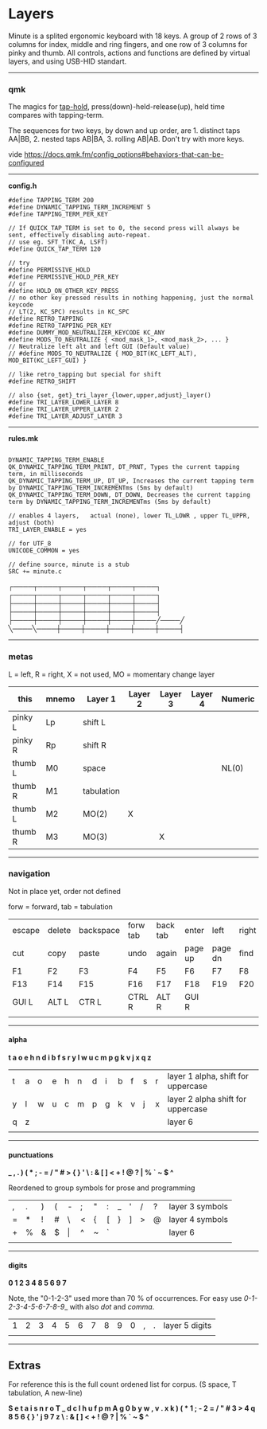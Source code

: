 # Layers #

Minute is a splited ergonomic keyboard with 18 keys.
A group of 2 rows of 3 columns for index, middle and ring fingers, and one row of 3 columns for pinky and thumb. 
All controls, actions and functions are defined by virtual layers, and using USB-HID standart. 

---
### qmk

The magics for [tap-hold](https://docs.qmk.fm/tap_hold), press(down)-held-release(up), held time compares with tapping-term.

 The sequences for two keys, by down and up order, are 1. distinct taps AA|BB, 2. nested taps AB|BA, 3. rolling AB|AB. Don't try with more keys.

vide <https://docs.qmk.fm/config_options#behaviors-that-can-be-configured>

---
**config.h**
```
#define TAPPING_TERM 200
#define DYNAMIC_TAPPING_TERM_INCREMENT 5
#define TAPPING_TERM_PER_KEY

// If QUICK_TAP_TERM is set to 0, the second press will always be sent, effectively disabling auto-repeat.
// use eg. SFT_T(KC_A, LSFT)
#define QUICK_TAP_TERM 120

// try
#define PERMISSIVE_HOLD
#define PERMISSIVE_HOLD_PER_KEY
// or 
#define HOLD_ON_OTHER_KEY_PRESS
// no other key pressed results in nothing happening, just the normal keycode
// LT(2, KC_SPC) results in KC_SPC
#define RETRO_TAPPING
#define RETRO_TAPPING_PER_KEY
#define DUMMY_MOD_NEUTRALIZER_KEYCODE KC_ANY
#define MODS_TO_NEUTRALIZE { <mod_mask_1>, <mod_mask_2>, ... }
// Neutralize left alt and left GUI (Default value)
// #define MODS_TO_NEUTRALIZE { MOD_BIT(KC_LEFT_ALT), MOD_BIT(KC_LEFT_GUI) }

// like retro_tapping but special for shift
#define RETRO_SHIFT

// also {set, get}_tri_layer_{lower,upper,adjust}_layer()
#define TRI_LAYER_LOWER_LAYER 8
#define TRI_LAYER_UPPER_LAYER 2
#define TRI_LAYER_ADJUST_LAYER 3

```
---
**rules.mk**

```

DYNAMIC_TAPPING_TERM_ENABLE
QK_DYNAMIC_TAPPING_TERM_PRINT, DT_PRNT, Types the current tapping term, in milliseconds
QK_DYNAMIC_TAPPING_TERM_UP, DT_UP, Increases the current tapping term by DYNAMIC_TAPPING_TERM_INCREMENTms (5ms by default)
QK_DYNAMIC_TAPPING_TERM_DOWN, DT_DOWN, Decreases the current tapping term by DYNAMIC_TAPPING_TERM_INCREMENTms (5ms by default)

// enables 4 layers,   actual (none), lower TL_LOWR , upper TL_UPPR, adjust (both)
TRI_LAYER_ENABLE = yes

// for UTF_8
UNICODE_COMMON = yes

// define source, minute is a stub
SRC += minute.c
```
  
  ┌────┬────┬────┬────┬────┬────┐               ┌────┬────┬────┬────┬────┬────┐
  ├────┼────┼────┼────┼────┼────┤               ├────┼────┼────┼────┼────┼────┤
  ├────┼────┼────┼────┼────┼────╱────╱     ╲────╲────┼────┼────┼────┼────┼────┤
           
                
 ---
### metas

L = left, R = right, X = not used, MO = momentary change layer

| this | mnemo | Layer 1 | Layer 2  | Layer 3 | Layer 4 | Numeric |
| --- | --- | --- | --- | --- | --- | -- |
| pinky L | Lp | shift L |  |  |  |  |
| pinky R | Rp | shift R |  |  |  |  |
| thumb L | M0 | space  |  |  |  | NL(0) |
| thumb R | M1 | tabulation |  |  |  | | 
| thumb L | M2 | MO(2) |  X |  |  | |
| thumb R | M3 | MO(3) |  | X |  | |

---
### navigation

Not in place yet, order not defined

forw = forward, tab = tabulation 

|  |  |  |  |  |  |  |  |  |  |  |  |  |
| ---  | ---  | --- | ---  | ---  | ---  | ---  | ---  | --- | --- | ---  | --- | --- |
| escape | delete | backspace | forw tab | back tab | enter |  left | right | up | down | home  | end  |  | 
| cut | copy | paste | undo | again | page up | page dn | find | replace | insert | save | load | quit |
| F1 | F2 | F3 | F4 | F5 | F6 | F7 | F8 | F9 | F10 | F11 | F12 |  |
| F13 | F14 | F15 | F16 | F17 | F18 | F19 | F20 | F21 | F22 | F23 | F24 |  |
| GUI L | ALT L | CTR L | CTRL R | ALT R | GUI R |  |  |  |  |  |  |  |
|  |  |  |  |  |  |  |  |  |  |  |  |  |

---
#### alpha

**t a o e h n d i b f s r y l w u c m p g k v j x q z**

|  |  |  |  |  |  |  |  |  |  |  |  |  |
| ---  | ---  | ---  | --- | ---  | ---  | ---  | ---  | ---  | ---  | ---  | ---  | -- |
| t | a | o | e | h | n | d | i | b | f | s | r | layer 1 alpha, shift for uppercase |
| y | l | w | u | c | m | p | g | k | v | j | x | layer 2 alpha shift for uppercase |
| q | z | | | | | | | | | | | layer 6 |
|  |  |  |  |  |  |  |  |  |  |  |  | |

---
#### punctuations

**_ , . ) ( * ; - = / " # > { } ' \ : & [ ] < + ! @ ? | % ` ~ $ ^**

Reordened to group symbols for prose and programming 

 |  |  |  |  |  |  |  |  |  |  |  |  |  | 
 | --- | --- | --- | --- | --- | --- | --- | --- | --- | --- | --- | --- | --- | 
 | , | . | ) | ( | - | ; | " | : | _ | ' | / | ? | layer 3 symbols |
 |=  | * | ! | # | \ | < | { | \[ | } | \] | > | @ | layer 4 symbols | 
 | + | % | & | $ | \| | ^ | ~ | ` | | | |  | layer 6 |
 |  |  |  |  |  |  |  |  |  |  |  |  |  | 

---
#### digits

**0 1 2 3 4 8 5 6 9 7**

Note, the "0-1-2-3" used more than 70 % of occurrences. For easy use _0-1-2-3-4-5-6-7-8-9__ with also _dot_ and _comma_.

 |  |  |  |  |  |  |  |  |  |  |  |  |  | 
 | --- | --- | --- | --- | --- | --- | --- | --- | --- | --- | --- | --- | --- | 
 | 1 | 2 | 3 | 4 | 5 | 6 | 7 | 8 | 9 | 0 | , | . | layer 5 digits | 
 |  |  |  |  |  |  |  |  |  |  |  |  |  | 

--- 
## Extras

For reference this is the full count ordened list for corpus. (S space, T tabulation, A new-line)

**S e t a i s n r o T _ d c l h u f p m A g 0 b y w , v . x k ) ( * 1 ; - 2 = / " # 3 > 4 q 8 5 6 { } ' j 9 7 z \ : & [ ] < + ! @ ? | % ` ~ $ ^**
